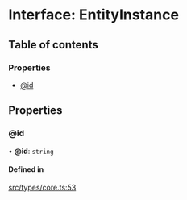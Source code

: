 # Interface: EntityInstance

## Table of contents

### Properties

- [@id](../wiki/EntityInstance#@id)

## Properties

### @id

• **@id**: `string`

#### Defined in

[src/types/core.ts:53](https://github.com/decisively-io/interview-sdk/blob/af9aa08fe36010caf4221082fb0b23e871b5758c/src/types/core.ts#L53)
